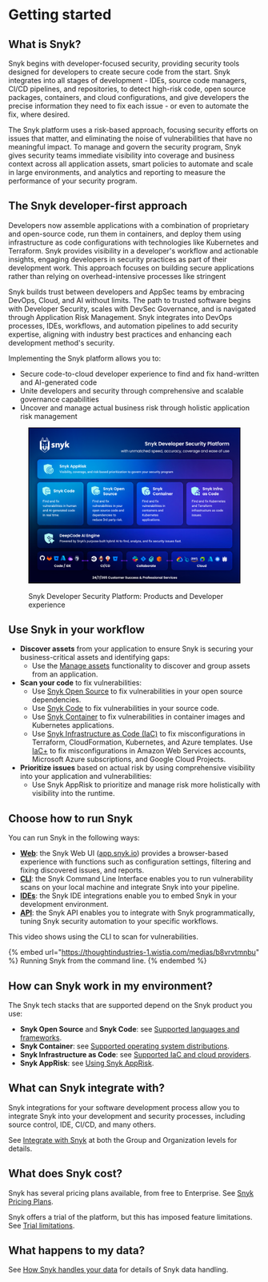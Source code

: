 # Getting started

## What is Snyk?

Snyk begins with developer-focused security, providing security tools designed for developers to create secure code from the start. Snyk integrates into all stages of development - IDEs, source code managers, CI/CD pipelines, and repositories, to detect high-risk code, open source packages, containers, and cloud configurations, and give developers the precise information they need to fix each issue - or even to automate the fix, where desired.

The Snyk platform uses a risk-based approach, focusing security efforts on issues that matter, and eliminating the noise of vulnerabilities that have no meaningful impact. To manage and govern the security program, Snyk gives security teams immediate visibility into coverage and business context across all application assets, smart policies to automate and scale in large environments, and analytics and reporting to measure the performance of your security program.

## The Snyk developer-first approach

Developers now assemble applications with a combination of proprietary and open-source code, run them in containers, and deploy them using infrastructure as code configurations with technologies like Kubernetes and Terraform. Snyk provides visibility in a developer's workflow and actionable insights, engaging developers in security practices as part of their development work. This approach focuses on building secure applications rather than relying on overhead-intensive processes like stringent

Snyk builds trust between developers and AppSec teams by embracing DevOps, Cloud, and AI without limits. The path to trusted software begins with Developer Security, scales with DevSec Governance, and is navigated through Application Risk Management. Snyk integrates into DevOps processes, IDEs, workflows, and automation pipelines to add security expertise, aligning with industry best practices and enhancing each development method's security.

Implementing the Snyk platform allows you to:

* Secure code-to-cloud developer experience to find and fix hand-written and AI-generated code
* Unite developers and security through comprehensive and scalable governance capabilities&#x20;
* Uncover and manage actual business risk through holistic application risk management

<figure><img src="../.gitbook/assets/image (565).png" alt="Snyk Developer Security Platform: Products and Developer experience"><figcaption><p>Snyk Developer Security Platform: Products and Developer experience</p></figcaption></figure>

## Use Snyk in your workflow

* **Discover assets** from your application to ensure Snyk is securing your business-critical assets and identifying gaps:
  * Use the [Manage assets](../manage-assets/) functionality to discover and group assets from an application.
* **Scan your code** to fix vulnerabilities:&#x20;
  * Use [Snyk Open Source](../scan-with-snyk/snyk-open-source/) to fix vulnerabilities in your open source dependencies. &#x20;
  * Use [Snyk Code](../scan-with-snyk/snyk-code/) to fix vulnerabilities in your source code.&#x20;
  * Use [Snyk Container](../scan-with-snyk/snyk-container/) to fix vulnerabilities in container images and Kubernetes applications.
  * Use [Snyk Infrastructure as Code (IaC)](../scan-with-snyk/snyk-iac/scan-your-iac-source-code/) to fix misconfigurations in Terraform, CloudFormation, Kubernetes, and Azure templates. Use [IaC+](../scan-with-snyk/snyk-iac/iac+-code-to-cloud-capabilities/) to fix misconfigurations in Amazon Web Services accounts, Microsoft Azure subscriptions, and Google Cloud Projects.
* **Prioritize issues** based on actual risk by using comprehensive visibility into your application and vulnerabilities:&#x20;
  * Use Snyk AppRisk to prioritize and manage risk more holistically with visibility into the runtime.&#x20;

## Choose how to run Snyk

You can run Snyk in the following ways:

* [**Web**](snyk-web-ui.md): the Snyk Web UI ([app.snyk.io](https://app.snyk.io)) provides a browser-based experience with functions such as configuration settings, filtering and fixing discovered issues, and reports.
* [**CLI**](../snyk-cli/): the Snyk Command Line Interface enables you to run vulnerability scans on your local machine and integrate Snyk into your pipeline.
* [**IDEs**](../scm-ide-and-ci-cd-integrations/snyk-ide-plugins-and-extensions/): the Snyk IDE integrations enable you to embed Snyk in your development environment.
* [**API**](../snyk-api/): the Snyk API enables you to integrate with Snyk programmatically, tuning Snyk security automation to your specific workflows.

This video shows using the CLI to scan for vulnerabilities.

{% embed url="https://thoughtindustries-1.wistia.com/medias/b8vrvtmnbu" %}
Running Snyk from the command line.
{% endembed %}

## How can Snyk work in my environment?

The Snyk tech stacks that are supported depend on the Snyk product you use:

* **Snyk Open Source** and **Snyk Code**: see [Supported languages and frameworks](../supported-languages-package-managers-and-frameworks/).
* **Snyk Container**: see [Supported operating system distributions](../scan-with-snyk/snyk-container/how-snyk-container-works/operating-system-distributions-supported-by-snyk-container.md).
* **Snyk Infrastructure as Code**: see [Supported IaC and cloud providers](../scan-with-snyk/snyk-iac/supported-iac-languages-cloud-providers-and-cloud-resources/).
* **Snyk AppRisk**: see [Using Snyk AppRisk](../scan-with-snyk/snyk-apprisk/using-snyk-apprisk.md).

## What can Snyk integrate with?

Snyk integrations for your software development process allow you to integrate Snyk into your development and security processes, including source control, IDE, CI/CD, and many others.

See [Integrate with Snyk](../integrate-with-snyk/) at both the Group and Organization levels for details.

## **What does Snyk cost?**

Snyk has several pricing plans available, from free to Enterprise. See [Snyk Pricing Plans](https://snyk.io/plans/).

Snyk offers a trial of the platform, but this has imposed feature limitations. See [Trial limitations](https://docs.snyk.io/implement-snyk/enterprise-implementation-guide/trial-limitations).

## What happens to my data?

See [How Snyk handles your data](../working-with-snyk/how-snyk-handles-your-data.md) for details of Snyk data handling.


